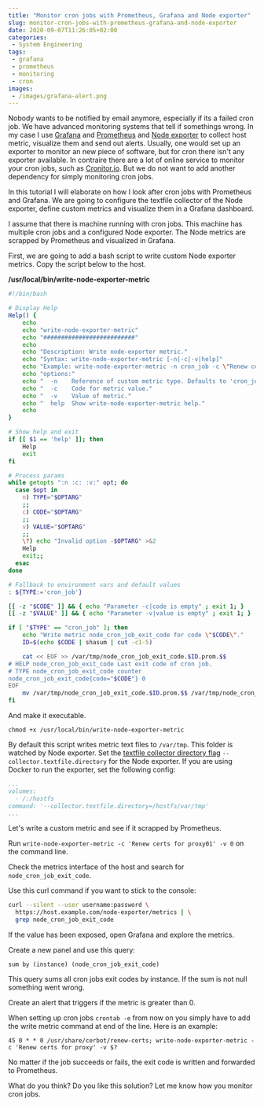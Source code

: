 ```yaml
---
title: "Monitor cron jobs with Prometheus, Grafana and Node exporter"
slug: monitor-cron-jobs-with-prometheus-grafana-and-node-exporter
date: 2020-09-07T11:26:05+02:00
categories:
 - System Engineering
tags:
 - grafana
 - prometheus
 - monitoring
 - cron
images:
 - /images/grafana-alert.png
---
```

Nobody wants to be notified by email anymore, especially if its a failed cron job. We have advanced monitoring systems that tell if somethings wrong. In my case I use [Grafana](https://grafana.com/) and [Prometheus](https://prometheus.io/) and [Node exporter](https://github.com/prometheus/node_exporter) to collect host metric, visualize them and send out alerts. Usually, one would set up an exporter to monitor an new piece of software, but for cron there isn't any exporter available. In contraire there are a lot of online service to monitor your cron jobs, such as [Cronitor.io](https://cronitor.io/). But we do not want to add another dependency for simply monitoring cron jobs.
<!--more-->

In this tutorial I will elaborate on how I look after cron jobs with Prometheus and Grafana. We are going to configure the textfile collector of the Node exporter, define custom metrics and visualize them in a Grafana dashboard.

I assume that there is machine running with cron jobs. This machine has multiple cron jobs and a configured Node exporter. The Node metrics are scrapped by Prometheus and visualized in Grafana.

First, we are going to add a bash script to write custom Node exporter metrics. Copy the script below to the host.

**/usr/local/bin/write-node-exporter-metric**

```bash
#!/bin/bash

# Display Help
Help() {
    echo
    echo "write-node-exporter-metric"
    echo "##########################"
    echo
    echo "Description: Write node-exporter metric."
    echo "Syntax: write-node-exporter-metric [-n|-c|-v|help]"
    echo "Example: write-node-exporter-metric -n cron_job -c \"Renew certs for proxy01\" -v 0"
    echo "options:"
    echo "  -n    Reference of custom metric type. Defaults to 'cron_job'"
    echo "  -c    Code for metric value."
    echo "  -v    Value of metric."
    echo "  help  Show write-node-exporter-metric help."
    echo
}

# Show help and exit
if [[ $1 == 'help' ]]; then
    Help
    exit
fi

# Process params
while getopts ":n :c: :v:" opt; do
  case $opt in
    n) TYPE="$OPTARG"
    ;;
    c) CODE="$OPTARG"
    ;;
    v) VALUE="$OPTARG"
    ;;
    \?) echo "Invalid option -$OPTARG" >&2
    Help
    exit;;
  esac
done

# Fallback to environment vars and default values
: ${TYPE:='cron_job'}

[[ -z "$CODE" ]] && { echo "Parameter -c|code is empty" ; exit 1; }
[[ -z "$VALUE" ]] && { echo "Parameter -v|value is empty" ; exit 1; }

if [ "$TYPE" == "cron_job" ]; then
    echo "Write metric node_cron_job_exit_code for code \"$CODE\"."
    ID=$(echo $CODE | shasum | cut -c1-5)

    cat << EOF >> /var/tmp/node_cron_job_exit_code.$ID.prom.$$
# HELP node_cron_job_exit_code Last exit code of cron job.
# TYPE node_cron_job_exit_code counter
node_cron_job_exit_code{code="$CODE"} 0
EOF
    mv /var/tmp/node_cron_job_exit_code.$ID.prom.$$ /var/tmp/node_cron_job_exit_code.$ID.prom
fi
```

And make it executable.

`chmod +x /usr/local/bin/write-node-exporter-metric`

By default this script writes metric text files to `/var/tmp`. This folder is watched by Node exporter. Set the [textfile collector directory flag](https://github.com/prometheus/node_exporter#textfile-collector) `--collector.textfile.directory` for the Node exporter. If you are using Docker to run the exporter, set the following config:

```yml
...
volumes:
  - /:/hostfs
command: '--collector.textfile.directory=/hostfs/var/tmp'
...
```

Let's write a custom metric and see if it scrapped by Prometheus.

Run `write-node-exporter-metric -c 'Renew certs for proxy01' -v 0` on the command line.

Check the metrics interface of the host and search for `node_cron_job_exit_code`. 

Use this curl command if you want to stick to the console:

```bash
curl --silent --user username:password \
  https://host.example.com/node-exporter/metrics | \
  grep node_cron_job_exit_code
```

If the value has been exposed, open Grafana and explore the metrics.

Create a new panel and use this query:

`sum by (instance) (node_cron_job_exit_code)`

This query sums all cron jobs exit codes by instance. If the sum is not null something went wrong.

Create an alert that triggers if the metric is greater than 0.

When setting up cron jobs `crontab -e` from now on you simply have to add the write metric command at end of the line. Here is an example:

`45 0 * * 0 /usr/share/cerbot/renew-certs; write-node-exporter-metric -c 'Renew certs for proxy' -v $?`

No matter if the job succeeds or fails, the exit code is written and forwarded to Prometheus.

What do you think? Do you like this solution? Let me know how you monitor cron jobs.
